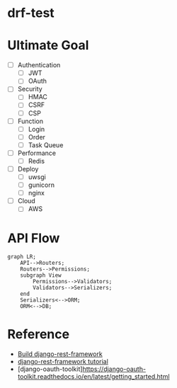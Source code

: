 # drf-test

# Ultimate Goal

- [ ] Authentication
    - [ ] JWT
    - [ ] OAuth
- [ ] Security
    - [ ] HMAC
    - [ ] CSRF
    - [ ] CSP
- [ ] Function
    - [ ] Login
    - [ ] Order
    - [ ] Task Queue
- [ ] Performance
    - [ ] Redis
- [ ] Deploy
    - [ ] uwsgi
    - [ ] gunicorn
    - [ ] nginx
- [ ] Cloud
    - [ ] AWS

# API Flow

```mermaid
graph LR;
    API-->Routers;
    Routers-->Permissions;
    subgraph View
        Permissions-->Validators;
        Validators-->Serializers;
    end
    Serializers<-->ORM;
    ORM<-->DB;
```

# Reference

- [Build django-rest-framework](https://medium.com/bandai%E7%9A%84%E6%A9%9F%E5%99%A8%E5%AD%B8%E7%BF%92%E7%AD%86%E8%A8%98/%E6%89%8B%E6%8A%8A%E6%89%8B%E7%A8%8B%E5%BC%8F%E5%AF%A6%E4%BD%9C%E5%88%86%E4%BA%AB%E7%B3%BB%E5%88%97-%E5%BB%BA%E6%A7%8B-django-rest-framework-drf-api-bf7e6e1997e4)
- [django-rest-framework tutorial](https://www.django-rest-framework.org/tutorial/quickstart/)
- [django-oauth-toolkit]https://django-oauth-toolkit.readthedocs.io/en/latest/getting_started.html
